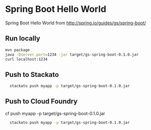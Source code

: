 Spring Boot Hello World
=======================

Spring Boot Hello World from http://spring.io/guides/gs/spring-boot/


## Run locally

```bash
mvn package
java -Dserver.port=1234 -jar target/gs-spring-boot-0.1.0.jar
curl localhost:1234
```
  

## Push to Stackato

```bash
  stackato push myapp -p target/gs-spring-boot-0.1.0.jar
```


## Push to Cloud Foundry


  cf push myapp -p target/gs-spring-boot-0.1.0.jar

```bash
  stackato push myapp -p target/gs-spring-boot-0.1.0.jar
```

